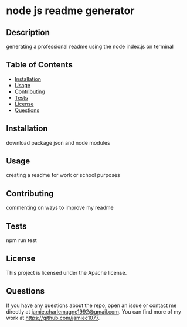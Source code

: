 
# node js readme generator

## Description

generating  a professional readme using the node index.js on terminal 

## Table of Contents

- [Installation](#installation)
- [Usage](#usage)
- [Contributing](#contributing)
- [Tests](#tests)
- [License](#license)
- [Questions](#questions)

## Installation

download package json and node modules 

## Usage

creating a readme for work or school purposes

## Contributing

commenting on ways to improve my readme

## Tests

npm run test 

## License

This project is licensed under the Apache license.

## Questions

If you have any questions about the repo, open an issue or contact me directly at jamie.charlemagne1992@gmail.com. You can find more of my work at https://github.com/jamiec1077.
